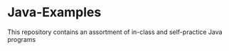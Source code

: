 # Java-Examples

This repository contains an assortment of in-class and self-practice Java programs
